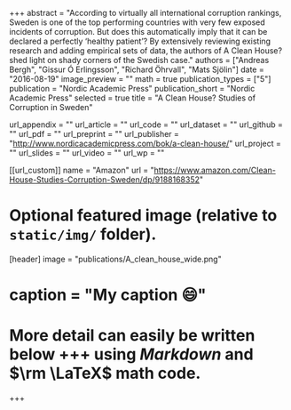 +++
abstract = "According to virtually all international corruption rankings, Sweden is one of the top performing countries with very few exposed incidents of corruption. But does this automatically imply that it can be declared a perfectly ‘healthy patient’? By extensively reviewing existing research and adding empirical sets of data, the authors of A Clean House? shed light on shady corners of the Swedish case."
authors = ["Andreas Bergh", "Gissur Ó Erlingsson", "Richard Öhrvall", "Mats Sjölin"]
date = "2016-08-19"
image_preview = ""
math = true
publication_types = ["5"]
publication = "Nordic Academic Press"
publication_short = "Nordic Academic Press"
selected = true
title = "A Clean House? Studies of Corruption in Sweden"

url_appendix = ""
url_article = ""
url_code = ""
url_dataset = ""
url_github = ""
url_pdf = ""
url_preprint = ""
url_publisher = "http://www.nordicacademicpress.com/bok/a-clean-house/"
url_project = ""
url_slides = ""
url_video = ""
url_wp = ""

[[url_custom]]
name = "Amazon"
url = "https://www.amazon.com/Clean-House-Studies-Corruption-Sweden/dp/9188168352"

# Optional featured image (relative to `static/img/` folder).
[header]
image = "publications/A_clean_house_wide.png"
# caption = "My caption :smile:"


# More detail can easily be written below +++ using *Markdown* and $\rm \LaTeX$ math code.
+++


